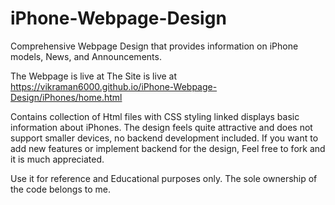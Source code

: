 # iPhone-Webpage-Design

Comprehensive Webpage Design that provides information on iPhone models, News, and Announcements.

The Webpage is live at The Site is live at https://vikraman6000.github.io/iPhone-Webpage-Design/iPhones/home.html

Contains collection of Html files with CSS styling linked displays basic information about iPhones. 
The design feels quite attractive and does not support smaller devices, no backend development included.
If you want to add new features or implement backend for the design, 
Feel free to fork and it is much appreciated.

Use it for reference and Educational purposes only. 
The sole ownership of the code belongs to me.
